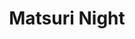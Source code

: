--- 
title: "Matsuri Night"
publishdate: "2019-5-28T16:48:46+02:00"
src: "https://365manga.net/manga/matsuri-night"
image: "https://data.365manga.net/images/thumbnails/19180-matsuri-night.jpg"
description: "N/A"
---
